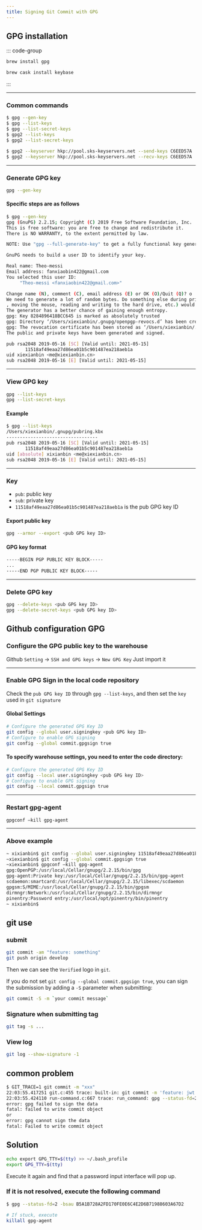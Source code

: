 ```yaml
---
title: Signing Git Commit with GPG
---
```


## GPG installation

::: code-group

```bash [gpg]
brew install gpg
```

```bash [keybase]
brew cask install keybase
```

:::

---

### Common commands

```bash
$ gpg --gen-key
$ gpg --list-keys
$ gpg --list-secret-keys
$ gpg2 --list-keys
$ gpg2 --list-secret-keys

$ gpg2 --keyserver hkp://pool.sks-keyservers.net --send-keys C6EED57A
$ gpg2 --keyserver hkp://pool.sks-keyservers.net --recv-keys C6EED57A
```

---

### Generate GPG key

```bash
gpg --gen-key
```

#### Specific steps are as follows

```bash
$ gpg --gen-key
gpg (GnuPG) 2.2.15; Copyright (C) 2019 Free Software Foundation, Inc.
This is free software: you are free to change and redistribute it.
There is NO WARRANTY, to the extent permitted by law.

NOTE: Use "gpg --full-generate-key" to get a fully functional key generation dialog.

GnuPG needs to build a user ID to identify your key.

Real name: Theo-messi
Email address: fanxiaobin422@gmail.com
You selected this user ID:
     "Theo-messi <fanxiaobin422@gmail.com>"

Change name (N), comment (C), email address (E) or OK (O)/Quit (Q)? o
We need to generate a lot of random bytes. Do something else during prime number generation (keyboard typing
, moving the mouse, reading and writing to the hard drive, etc.) would be a good idea; this would make the random numbers
The generator has a better chance of gaining enough entropy.
gpg: Key 8284896418BCC645 is marked as absolutely trusted
gpg: Directory ‘/Users/xiexianbin/.gnupg/openpgp-revocs.d’ has been created
gpg: The revocation certificate has been stored as ‘/Users/xiexianbin/.gnupg/openpgp-revocs.d/11518af49eaa27d86ea01b5c901487ea218aeb1a.rev’
The public and private keys have been generated and signed.

pub rsa2048 2019-05-16 [SC] [Valid until: 2021-05-15]
       11518af49eaa27d86ea01b5c901487ea218aeb1a
uid xiexianbin <me@xiexianbin.cn>
sub rsa2048 2019-05-16 [E] [Valid until: 2021-05-15]
```

---

### View GPG key

```bash
gpg --list-keys
gpg --list-secret-keys
```

#### Example

```bash
$ gpg --list-keys
/Users/xiexianbin/.gnupg/pubring.kbx
----------------------------------
pub rsa2048 2019-05-16 [SC] [Valid until: 2021-05-15]
       11518af49eaa27d86ea01b5c901487ea218aeb1a
uid [absolute] xixianbin <me@xiexianbin.cn>
sub rsa2048 2019-05-16 [E] [Valid until: 2021-05-15]
```

---

### Key

- `pub`: public key
- `sub`: private key
- `11518af49eaa27d86ea01b5c901487ea218aeb1a` is the pub GPG key ID

#### Export public key

```bash
gpg --armor --export <pub GPG key ID>
```

#### GPG key format

```bash
-----BEGIN PGP PUBLIC KEY BLOCK-----
...
-----END PGP PUBLIC KEY BLOCK-----
```

---

### Delete GPG key

```bash
gpg --delete-keys <pub GPG key ID>
gpg --delete-secret-keys <pub GPG key ID>
```

## Github configuration GPG

### Configure the GPG public key to the warehouse

Github `Setting` -> `SSH and GPG keys` -> `New GPG Key` Just import it

---

### Enable GPG Sign in the local code repository

Check the `pub GPG key ID` through `gpg --list-keys`, and then set the `key` used in `git signature`

#### Global Settings

```bash
# Configure the generated GPG Key ID
git config --global user.signingkey <pub GPG key ID>
# Configure to enable GPG signing
git config --global commit.gpgsign true
```

#### To specify warehouse settings, you need to enter the code directory:

```bash
# Configure the generated GPG Key ID
git config --local user.signingkey <pub GPG key ID>
# Configure to enable GPG signing
git config --local commit.gpgsign true
```

---

### Restart gpg-agent

```bash
gpgconf –kill gpg-agent
```

---

### Above example

```bash
~ xixianbin$ git config --global user.signingkey 11518af49eaa27d86ea01b5c901487ea218aeb1a
~xiexianbin$ git config --global commit.gpgsign true
~xiexianbin$ gpgconf –kill gpg-agent
gpg:OpenPGP:/usr/local/Cellar/gnupg/2.2.15/bin/gpg
gpg-agent:Private key:/usr/local/Cellar/gnupg/2.2.15/bin/gpg-agent
scdaemon:smartcard:/usr/local/Cellar/gnupg/2.2.15/libexec/scdaemon
gpgsm:S/MIME:/usr/local/Cellar/gnupg/2.2.15/bin/gpgsm
dirmngr:Network:/usr/local/Cellar/gnupg/2.2.15/bin/dirmngr
pinentry:Password entry:/usr/local/opt/pinentry/bin/pinentry
~ xixianbin$
```

## git use

### submit

```bash
git commit -am "feature: something"
git push origin develop
```

Then we can see the `Verified` logo in `git`.

If you do not set `git config --global commit.gpgsign true`, you can sign the submission by adding a `-S` parameter when submitting:

```bash
git commit -S -m `your commit message`
```

### Signature when submitting tag

```bash
git tag -s ...
```

### View log

```bash
git log --show-signature -1
```

## common problem

```bash
$ GIT_TRACE=1 git commit -m "xxx"
22:03:55.417251 git.c:455 trace: built-in: git commit -m 'feature: jwt support'
22:03:55.424110 run-command.c:667 trace: run_command: gpg --status-fd=2 -bsau B5A1B728A2FD170FE0E6C4E2D6B71988603A67D2
error: gpg failed to sign the data
fatal: failed to write commit object
or
error: gpg cannot sign the data
fatal: Failed to write commit object
```

## Solution

```bash
echo export GPG_TTY=$(tty) >> ~/.bash_profile
export GPG_TTY=$(tty)
```

Execute it again and find that a password input interface will pop up.

### If it is not resolved, execute the following command

```bash
$ gpg --status-fd=2 -bsau B5A1B728A2FD170FE0E6C4E2D6B71988603A67D2

# If stuck, execute
killall gpg-agent
```
